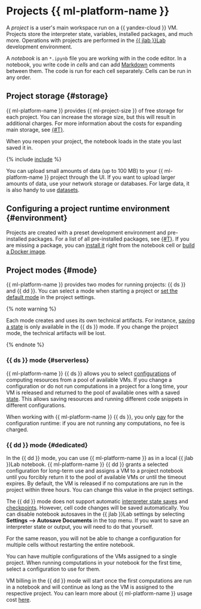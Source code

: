 # Projects {{ ml-platform-name }}

A _project_ is a user's main workspace run on a {{ yandex-cloud }} VM. Projects store the interpreter state, variables, installed packages, and much more. Operations with projects are performed in the [{{ jlab }}Lab](https://jupyter.org/) development environment.

A _notebook_ is an `*.ipynb` file you are working with in the code editor. In a notebook, you write code in _cells_ and can add [Markdown](https://jupyter-notebook.readthedocs.io/en/stable/examples/Notebook/Working%20With%20Markdown%20Cells.html) comments between them. The code is run for each cell separately. Cells can be run in any order.

## Project storage {#storage}

{{ ml-platform-name }} provides {{ ml-project-size }} of free storage for each project. You can increase the storage size, but this will result in additional charges. For more information about the costs for expanding main storage, see [{#T}](../pricing.md).

When you reopen your project, the notebook loads in the state you last saved it in.

{% include [include](../../_includes/datasphere/saving-variables-warn.md) %}

You can upload small amounts of data (up to 100 MB) to your {{ ml-platform-name }} project through the UI. If you want to upload larger amounts of data, use your network storage or databases. For large data, it is also handy to use [datasets](dataset.md).

## Configuring a project runtime environment {#environment}

Projects are created with a preset development environment and pre-installed packages. For a list of all pre-installed packages, see [{#T}](preinstalled-packages.md). If you are missing a package, you can [install it](../operations/projects/install-dependencies.md) right from the notebook cell or [build a Docker image](../operations/user-images.md).

## Project modes {#mode}

{{ ml-platform-name }} provides two modes for running projects: {{ ds }} and {{ dd }}. You can select a mode when starting a project or [set the default mode](../operations/projects/update.md) in the project settings.

{% note warning %}

Each mode creates and uses its own technical artifacts. For instance, [saving a state](save-state.md) is only available in the {{ ds }} mode. If you change the project mode, the technical artifacts will be lost.

{% endnote %}

### {{ ds }} mode {#serverless}

{{ ml-platform-name }} {{ ds }} allows you to select [configurations](configurations.md) of computing resources from a pool of available VMs. If you change a configuration or do not run computations in a project for a long time, your VM is released and returned to the pool of available ones with a saved [state](save-state.md). This allows saving resources and running different code snippets in different configurations.

When working with {{ ml-platform-name }} {{ ds }}, you only [pay](../pricing.md) for the configuration runtime: if you are not running any computations, no fee is charged.

### {{ dd }} mode {#dedicated}

In the {{ dd }} mode, you can use {{ ml-platform-name }} as in a local {{ jlab }}Lab notebook. {{ ml-platform-name }} {{ dd }} grants a selected configuration for long-term use and assigns a VM to a project notebook until you forcibly return it to the pool of available VMs or until the timeout expires. By default, the VM is released if no computations are run in the project within three hours. You can change this value in the project settings.

The {{ dd }} mode does not support automatic [interpreter state saves](save-state.md) and [checkpoints](checkpoints.md). However, cell code changes will be saved automatically. You can disable notebook autosaves in the {{ jlab }}Lab settings by selecting **Settings ⟶ Autosave Documents** in the top menu. If you want to save an interpreter state or output, you will need to do that yourself.

For the same reason, you will not be able to change a configuration for multiple cells without restarting the entire notebook.

You can have multiple configurations of the VMs assigned to a single project. When running computations in your notebook for the first time, select a configuration to use for them.

VM billing in the {{ dd }} mode will start once the first computations are run in a notebook and will continue as long as the VM is assigned to the respective project. You can learn more about {{ ml-platform-name }} usage cost [here](../pricing.md).
